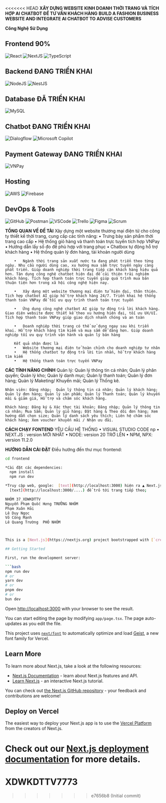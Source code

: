 <<<<<<< HEAD
**XÂY DỰNG WEBSITE KINH DOANH THỜI TRANG VÀ TÍCH HỢP AI CHATBOT ĐỂ TƯ VẤN KHÁCH HÀNG**
**BUILD A FASHION BUSINESS WEBSITE AND INTEGRATE AI CHATBOT TO ADVISE CUSTOMERS**

**Công Nghệ Sử Dụng**
## Frontend 90%
![React](https://img.shields.io/badge/React-61DAFB?style=flat&logo=react&logoColor=white)
![NextJS](https://img.shields.io/badge/Next.js-000000?style=flat&logo=nextdotjs&logoColor=white)
![TypeScript](https://img.shields.io/badge/TypeScript-3178C6?style=flat&logo=typescript&logoColor=white)

## Backend ĐANG TRIỂN KHAI
![NodeJS](https://img.shields.io/badge/NodeJS-339933?style=flat&logo=node.js&logoColor=white)
![NestJS](https://img.shields.io/badge/NestJS-E0234E?style=flat&logo=nestjs&logoColor=white)

## Database ĐÃ TRIỂN KHAI
![MySQL](https://img.shields.io/badge/MySQL-4479A1?style=flat&logo=mysql&logoColor=white)

## Chatbot ĐANG TRIỂN KHAI
![Dialogflow](https://img.shields.io/badge/Dialogflow-FF9800?style=flat&logo=dialogflow&logoColor=white)
![Microsoft Copilot](https://img.shields.io/badge/Microsoft%20Copilot-0078D4?style=flat&logo=microsoft&logoColor=white)

## Payment Gateway ĐANG TRIỂN KHAI
![VNPay](https://img.shields.io/badge/VNPay-DC1D1D?style=flat&logo=vnPay&logoColor=white)

## Hosting
![AWS](https://img.shields.io/badge/AWS-232F3E?style=flat&logo=amazonaws&logoColor=white)
![Firebase](https://img.shields.io/badge/Firebase-FFCA28?style=flat&logo=firebase&logoColor=white)

## DevOps & Tools
![GitHub](https://img.shields.io/badge/GitHub-181717?style=flat&logo=github&logoColor=white)
![Postman](https://img.shields.io/badge/Postman-FF6C37?style=flat&logo=postman&logoColor=white)
![VSCode](https://img.shields.io/badge/VSCode-007ACC?style=flat&logo=visual-studio-code&logoColor=white)
![Trello](https://img.shields.io/badge/Trello-0052CC?style=flat&logo=trello&logoColor=white)
![Figma](https://img.shields.io/badge/Figma-F24E1E?style=flat&logo=figma&logoColor=white)
![Scrum](https://img.shields.io/badge/Scrum-0366D6?style=flat&logo=scrumalliance&logoColor=white)

**TỔNG QUAN VỀ ĐỀ TÀI**
Xây dựng một website thương mại điện tử cho công ty thiết kế thời trang, cung cấp các tính năng:
• Trưng bày sản phẩm thời trang cao cấp
• Hệ thống giỏ hàng và thanh toán trực tuyến tích hợp VNPay
• Hướng dẫn lấy số đo để phù hợp với trang phục
• Chatbox tự động hỗ trợ khách hàng
• Hệ thống quản lý đơn hàng, tài khoản người dùng

        •	Ngành thời trang sản xuất nước ta đang phát triển theo từng ngày. Nhu cầu người dùng cao, xu hướng mua sắm trực tuyến ngày càng phát triển. Giúp doanh nghiệp thời trang tiếp cận khách hàng hiệu quả hơn. Tận dụng công nghệ chatbot hiện đại để cải thiện trải nghiệm khách hàng. Tích hợp thanh toán trực tuyến giúp quá trình mua bán thuận tiện hơn trong xã hội công nghệ hiện nay.

        •	Xây dựng một website thương mại điện tử hiện đại, thân thiện. Tích hợp chatbot AI giúp hỗ trợ khách hàng 24/7. Triển khai hệ thống thanh toán VNPay để tối ưu quy trình thanh toán trực tuyến

        •	Ứng dụng công nghệ chatbot AI giúp tự động trả lời khách hàng. Giao diện website được thiết kế theo xu hướng hiện đại, tối ưu UX/UI. Tích hợp thanh toán VNPay giúp giao dịch nhanh chóng và an toàn

        •	Doanh nghiệp thời trang có thể sử dụng ngay sau khi triển khai. Hỗ trợ khách hàng tìm kiếm và mua sắm dễ dàng hơn. Giúp doanh nghiệp tối ưu quy trình vận hành và quản lý bán hàng

        Kết quả nhận được là
        •	Website thương mại điện tử hoàn chỉnh cho doanh nghiệp tư nhân
        •	Hệ thống chatbot tự động trả lời tin nhắn, hỗ trợ khách hàng tìm kiếm
        •	Hệ thống thanh toán trực tuyến VNPay

**CÁC TÍNH NĂNG CHÍNH**
Quản lý: Quản lý thông tin cá nhân; Quản lý phân quyền; Quản lý kho; Quản lý danh mục; Quản lý thanh toán; Quản lý đơn hàng; Quản lý Maketing/ Khuyến mãi; Quản lý Thống kê.

    Nhân viên: Đăng nhập;  Quản lý thông tin cá nhân; Quản lý khách hàng; Quản lý đơn hàng; Quản lý sản phẩm; Quản lý Thanh toán; Quản lý khuyến mãi & giảm giá, Hỗ trợ và chăm sóc khách hàng.

    Khách hàng: Đăng ký & Xác thực tài khoản; Đăng nhập; Quản lý thông tin cá nhân; Mua Sắm; Quản lý giỏ hàng; Đặt hàng & Theo dõi đơn hàng; Xem hướng dẫn chọn size; Quản lý danh sách yêu thích; Liên hệ chăm sóc khách hàng; Xem voucher khuyến mãi / Nhận ưu đãi.

**CÁCH CHẠY FONTEND**
YÊU CẦU HỆ THỐNG
      • VISUAL STUDIO CODE np
      • NEXT.JS : version MỚI NHẤT
      • NODE: version 20 TRỞ LÊN
      • NPM, NPX: version 11.2.0

**HƯỚNG DẪN CÀI ĐẶT**
Điều hướng đến thư mục frontend:

````bash
cd frontend

*Cài đặt các dependencies:
  npm install
  npm run dev

*Truy cập web, google:  [text](http://localhost:3000) hiện ra ▲ Next.js 15.2.4
  [text](http://localhost:3000/....) để trỏ tới trang tiếp theo;

NHÓM 37_XDWKDTTV
Nguyễn Phạm Quốc Hưng TRƯỞNG NHÓM
Phạm Xuân Hải
Lê Duy Ngọc
Võ Công Mạnh
Lê Quang Trường  PHÓ NHÓM



This is a [Next.js](https://nextjs.org) project bootstrapped with [`create-next-app`](https://nextjs.org/docs/app/api-reference/cli/create-next-app).

## Getting Started

First, run the development server:

```bash
npm run dev
# or
yarn dev
# or
pnpm dev
# or
bun dev
````

Open [http://localhost:3000](http://localhost:3000) with your browser to see the result.

You can start editing the page by modifying `app/page.tsx`. The page auto-updates as you edit the file.

This project uses [`next/font`](https://nextjs.org/docs/app/building-your-application/optimizing/fonts) to automatically optimize and load [Geist](https://vercel.com/font), a new font family for Vercel.

## Learn More

To learn more about Next.js, take a look at the following resources:

- [Next.js Documentation](https://nextjs.org/docs) - learn about Next.js features and API.
- [Learn Next.js](https://nextjs.org/learn) - an interactive Next.js tutorial.

You can check out [the Next.js GitHub repository](https://github.com/vercel/next.js) - your feedback and contributions are welcome!

## Deploy on Vercel

The easiest way to deploy your Next.js app is to use the [Vercel Platform](https://vercel.com/new?utm_medium=default-template&filter=next.js&utm_source=create-next-app&utm_campaign=create-next-app-readme) from the creators of Next.js.

Check out our [Next.js deployment documentation](https://nextjs.org/docs/app/building-your-application/deploying) for more details.
=======
# XDWKDTTV7773
>>>>>>> e7656b8 (Initial commit)
